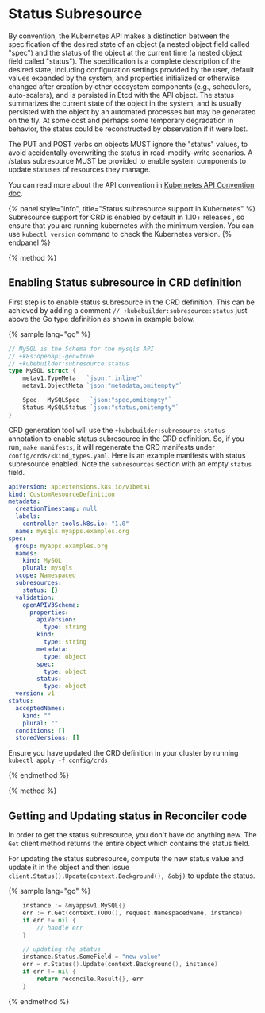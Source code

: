 # Status Subresource 
By convention, the Kubernetes API makes a distinction between the specification
of the desired state of an object (a nested object field called "spec") and the 
status of the object at the current time (a nested object field called "status"). 
The specification is a complete description of the desired state, including 
configuration settings provided by the user, default values expanded by the 
system, and properties initialized or otherwise changed after creation by other 
ecosystem components (e.g., schedulers, auto-scalers), and is persisted in Etcd 
with the API object. The status summarizes the current state of the object in 
the system, and is usually persisted with the object by an automated processes 
but may be generated on the fly. At some cost and perhaps some temporary 
degradation in behavior, the status could be reconstructed by observation if it 
were lost.

The PUT and POST verbs on objects MUST ignore the "status" values, to avoid 
accidentally overwriting the status in read-modify-write scenarios. A /status 
subresource MUST be provided to enable system components to update statuses of 
resources they manage.

You can read more about the API convention in [Kubernetes API Convention
doc](https://github.com/kubernetes/community/blob/master/contributors/devel/sig-architecture/api-conventions.md#spec-and-status).

{% panel style="info", title="Status subresource support in Kubernetes" %}
Subresource support for CRD is enabled by default in 1.10+ releases
, so ensure that you are running kubernetes with the minimum version. You can
use `kubectl version` command to check the Kubernetes version.
{% endpanel %}

{% method %}
## Enabling Status subresource in CRD definition
First step is to enable status subresource in the CRD definition. This can be
achieved by adding a comment `// +kubebuilder:subresource:status` just above the
Go type definition as shown in example below.


{% sample lang="go" %}
```Go
// MySQL is the Schema for the mysqls API
// +k8s:openapi-gen=true
// +kubebuilder:subresource:status
type MySQL struct {
	metav1.TypeMeta   `json:",inline"`
	metav1.ObjectMeta `json:"metadata,omitempty"`

	Spec   MySQLSpec   `json:"spec,omitempty"`
	Status MySQLStatus `json:"status,omitempty"`
}
```

CRD generation tool will use the `+kubebuilder:subresource:status` annotation to
enable status subresource in the CRD definition. So, if you run, `make manifests`,
it will regenerate the CRD manifests under `config/crds/<kind_types.yaml`. Here
is an example manifests with status subresource enabled. Note the `subresources`
section with an empty `status` field.

```yaml
apiVersion: apiextensions.k8s.io/v1beta1
kind: CustomResourceDefinition
metadata:
  creationTimestamp: null
  labels:
    controller-tools.k8s.io: "1.0"
  name: mysqls.myapps.examples.org
spec:
  group: myapps.examples.org
  names:
    kind: MySQL
    plural: mysqls
  scope: Namespaced
  subresources:
    status: {}
  validation:
    openAPIV3Schema:
      properties:
        apiVersion:
          type: string
        kind:
          type: string
        metadata:
          type: object
        spec:
          type: object
        status:
          type: object
  version: v1
status:
  acceptedNames:
    kind: ""
    plural: ""
  conditions: []
  storedVersions: []
```

Ensure you have updated the CRD definition in your cluster by running `kubectl
apply -f config/crds`

{% endmethod %}

{% method %}
## Getting and Updating status in Reconciler code

In order to get the status subresource, you don't have do anything new. The
`Get` client method returns the entire object which contains the status field.

For updating the status subresource, compute the new status value and update it 
in the object and then issue `client.Status().Update(context.Background(), &obj)` to update the
status.

{% sample lang="go" %}
```go
	instance := &myappsv1.MySQL{}
	err := r.Get(context.TODO(), request.NamespacedName, instance)
	if err != nil {
		// handle err
	}

	// updating the status
	instance.Status.SomeField = "new-value"
	err = r.Status().Update(context.Background(), instance)
	if err != nil {
		return reconcile.Result{}, err
	}
```

{% endmethod %}
